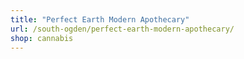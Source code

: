 ```yaml
---
title: "Perfect Earth Modern Apothecary"
url: /south-ogden/perfect-earth-modern-apothecary/
shop: cannabis
---
```

